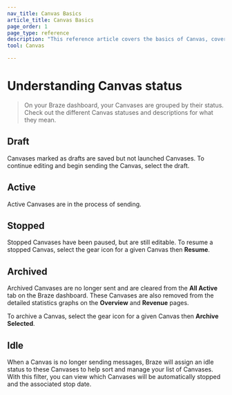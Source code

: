 ```yaml
---
nav_title: Canvas Basics
article_title: Canvas Basics
page_order: 1
page_type: reference
description: "This reference article covers the basics of Canvas, covering various questions you should ask yourself as you set up your first Canvas."
tool: Canvas

---
```


# Understanding Canvas status

> On your Braze dashboard, your Canvases are grouped by their status. Check out the different Canvas statuses and descriptions for what they mean.

## Draft

Canvases marked as drafts are saved but not launched Canvases. To continue editing and begin sending the Canvas, select the draft.

## Active

Active Canvases are in the process of sending.

## Stopped

Stopped Canvases have been paused, but are still editable. To resume a stopped Canvas, select the <i class="fas fa-cog"></i> gear icon for a given Canvas then **Resume**.

## Archived

Archived Canvases are no longer sent and are cleared from the **All Active** tab on the Braze dashboard. These Canvases are also removed from the detailed statistics graphs on the **Overview** and **Revenue** pages.

To archive a Canvas, select the <i class="fas fa-cog"></i> gear icon for a given Canvas then **Archive Selected**.

## Idle

When a Canvas is no longer sending messages, Braze will assign an idle status to these Canvases to help sort and manage your list of Canvases. With this filter, you can view which Canvases will be automatically stopped and the associated stop date.
